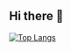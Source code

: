 ## Hi there 👋
[![Top Langs](https://github-readme-stats.vercel.app/api/top-langs/?username=kevinpettersson?theme=github_dark)](https://github.com/anuraghazra/github-readme-stats)
